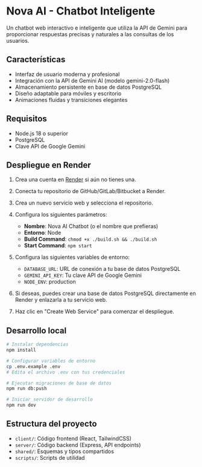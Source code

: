 # Nova AI - Chatbot Inteligente

Un chatbot web interactivo e inteligente que utiliza la API de Gemini para proporcionar respuestas precisas y naturales a las consultas de los usuarios.

## Características

- Interfaz de usuario moderna y profesional
- Integración con la API de Gemini AI (modelo gemini-2.0-flash)
- Almacenamiento persistente en base de datos PostgreSQL
- Diseño adaptable para móviles y escritorio
- Animaciones fluidas y transiciones elegantes

## Requisitos

- Node.js 18 o superior
- PostgreSQL
- Clave API de Google Gemini

## Despliegue en Render

1. Crea una cuenta en [Render](https://render.com/) si aún no tienes una.
2. Conecta tu repositorio de GitHub/GitLab/Bitbucket a Render.
3. Crea un nuevo servicio web y selecciona el repositorio.
4. Configura los siguientes parámetros:

   - **Nombre**: Nova AI Chatbot (o el nombre que prefieras)
   - **Entorno**: Node
   - **Build Command**: `chmod +x ./build.sh && ./build.sh`
   - **Start Command**: `npm start`

5. Configura las siguientes variables de entorno:

   - `DATABASE_URL`: URL de conexión a tu base de datos PostgreSQL
   - `GEMINI_API_KEY`: Tu clave API de Google Gemini
   - `NODE_ENV`: production

6. Si deseas, puedes crear una base de datos PostgreSQL directamente en Render y enlazarla a tu servicio web.

7. Haz clic en "Create Web Service" para comenzar el despliegue.

## Desarrollo local

```bash
# Instalar dependencias
npm install

# Configurar variables de entorno
cp .env.example .env
# Edita el archivo .env con tus credenciales

# Ejecutar migraciones de base de datos
npm run db:push

# Iniciar servidor de desarrollo
npm run dev
```

## Estructura del proyecto

- `client/`: Código frontend (React, TailwindCSS)
- `server/`: Código backend (Express, API endpoints)
- `shared/`: Esquemas y tipos compartidos
- `scripts/`: Scripts de utilidad